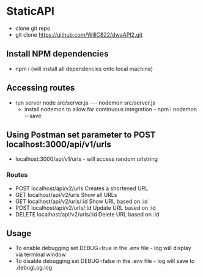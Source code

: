 # StaticAPI

* clone git repo
* git clone https://github.com/WillC822/dwaAPI2.git

## Install NPM dependencies

* npm i (will install all dependencies onto local machine)

## Accessing routes

* run server node src/server.js   ---  nodemon src/server.js
  * install nodemon to allow for continuous integration - npm i nodemon --save

## Using Postman set parameter to __POST localhost:3000/api/v1/urls__
* localhost:3000/api/v1/urls  - will access random urlstring

### Routes
* POST    localhost/api/v2/urls Creates a shortened URL
* GET     localhost/api/v2/urls Show all URLs
* GET     localhost/api/v2/urls/:id Show URL based on :id
* POST    localhost/api/v2/urls/:id Update URL based on :id
* DELETE  localhost/api/v2/urls/:id Delete URL based on :id

## Usage
* To enable debugging set DEBUG=true in the .env file - log will display via terminal window
* To disable debugging set DEBUG=false in the .env file - log will save to .debugLog.log

